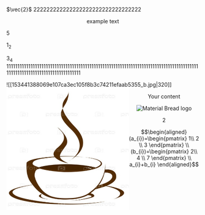 $\vec{2}$ 
222222222222222222222222222222222
<p style="text-align:center"> example text </p>
5

${1}_2$ 

$3_{4}$ 
11111111111111111111111111111111111111111111111111111111111111111111111111111111111111111111111111111111111111111111111111

![[153441388069e107ca3ec105f8b3c74211efaab5355_b.jpg|320]]
<a href="url"><img src="153441388069e107ca3ec105f8b3c74211efaab5355_b.jpg" align="left" height="320" width="320" ></a>













<p align="center"> Your content </p>

<p align="center">
    <img width="200" src="http://material-bread.org/logo-shadow.svg" alt="Material Bread logo">
</p>
<center> 2 </center>

$$\begin{aligned}
(a_{i})=\begin{pmatrix}
1\\
2 \\
3
\end{pmatrix}
\\
(b_{i})=\begin{pmatrix}
2\\
4 \\
7
\end{pmatrix}
\\
a_{i}+b_{i}
\end{aligned}$$
